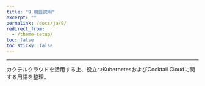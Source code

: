 ```yaml
---
title: "9.用語説明"
excerpt: ""
permalink: /docs/ja/9/
redirect_from:
  - /theme-setup/
toc: false
toc_sticky: false
---
```



---

カクテルクラウドを活用する上、役立つKubernetesおよびCocktail Cloudに関する用語を整理。

